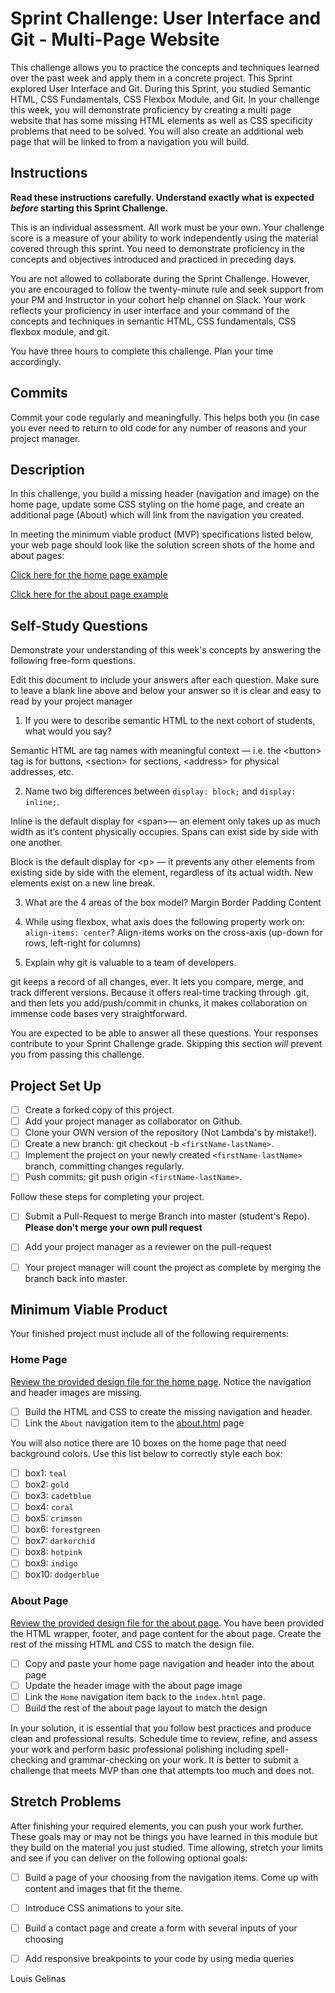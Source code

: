 # Sprint Challenge: User Interface and Git - Multi-Page Website

This challenge allows you to practice the concepts and techniques learned over the past week and apply them in a concrete project. This Sprint explored User Interface and Git. During this Sprint, you studied Semantic HTML, CSS Fundamentals, CSS Flexbox Module, and Git. In your challenge this week, you will demonstrate proficiency by creating a multi page website that has some missing HTML elements as well as CSS specificity problems that need to be solved.  You will also create an additional web page that will be linked to from a navigation you will build.

## Instructions

**Read these instructions carefully. Understand exactly what is expected _before_ starting this Sprint Challenge.**

This is an individual assessment. All work must be your own. Your challenge score is a measure of your ability to work independently using the material covered through this sprint. You need to demonstrate proficiency in the concepts and objectives introduced and practiced in preceding days.

You are not allowed to collaborate during the Sprint Challenge. However, you are encouraged to follow the twenty-minute rule and seek support from your PM and Instructor in your cohort help channel on Slack. Your work reflects your proficiency in user interface and your command of the concepts and techniques in semantic HTML, CSS fundamentals, CSS flexbox module, and git.

You have three hours to complete this challenge. Plan your time accordingly.

## Commits

Commit your code regularly and meaningfully. This helps both you (in case you ever need to return to old code for any number of reasons and your project manager.

## Description

In this challenge, you build a missing header (navigation and image) on the home page, update some CSS styling on the home page, and create an additional page (About) which will link from the navigation you created.

In meeting the minimum viable product (MVP) specifications listed below, your web page should look like the solution screen shots of the home and about pages:

[Click here for the home page example][1]

[Click here for the about page example][2]

## Self-Study Questions

Demonstrate your understanding of this week's concepts by answering the following free-form questions.

Edit this document to include your answers after each question. Make sure to leave a blank line above and below your answer so it is clear and easy to read by your project manager

1. If you were to describe semantic HTML to the next cohort of students, what would you say?

Semantic HTML are tag names with meaningful context — i.e. the \<button\> tag is for buttons, \<section\> for sections, \<address\> for physical addresses, etc. 

2. Name two big differences between `display: block;` and `display: inline;`.

Inline is the default display for \<span\>— an element only takes up as much width as it’s content physically occupies. Spans can exist side by side with one another.

Block is the default display for \<p\> — it prevents any other elements from existing side by side with the element, regardless of its actual width. New elements exist on a new line break.

3. What are the 4 areas of the box model?
Margin 
Border
Padding
Content

4. While using flexbox, what axis does the following property work on: `align-items: center`?
Align-items works on the cross-axis (up-down for rows, left-right for columns)

5. Explain why git is valuable to a team of developers.

git keeps a record of all changes, ever. It lets you compare, merge, and track different versions. Because it offers real-time tracking through .git, and then lets you add/push/commit in chunks, it makes collaboration on immense code bases very straightforward.

You are expected to be able to answer all these questions. Your responses contribute to your Sprint Challenge grade. Skipping this section *will* prevent you from passing this challenge.

## Project Set Up

- [ ] Create a forked copy of this project.
- [ ] Add your project manager as collaborator on Github.
- [ ] Clone your OWN version of the repository (Not Lambda's by mistake!).
- [ ] Create a new branch: git checkout -b `<firstName-lastName>`.
- [ ] Implement the project on your newly created `<firstName-lastName>` branch, committing changes regularly.
- [ ] Push commits: git push origin `<firstName-lastName>`.
	 
Follow these steps for completing your project.

- [ ] Submit a Pull-Request to merge <firstName-lastName> Branch into master (student's  Repo). **Please don't merge your own pull request**
- [ ] Add your project manager as a reviewer on the pull-request
- [ ] Your project manager will count the project as complete by merging the branch back into master.
	 


## Minimum Viable Product

Your finished project must include all of the following requirements:

### Home Page

[Review the provided design file for the home page][3].  Notice the navigation and header images are missing.

* [ ] Build the HTML and CSS to create the missing navigation and header.
* [ ] Link the `About` navigation item to the [about.html][4] page

You will also notice there are 10 boxes on the home page that need background colors.  Use this list below to correctly style each box:

* [ ] box1: `teal`
* [ ] box2: `gold`
* [ ] box3: `cadetblue`
* [ ] box4: `coral`
* [ ] box5: `crimson`
* [ ] box6: `forestgreen`
* [ ] box7: `darkorchid`
* [ ] box8: `hotpink`
* [ ] box9: `indigo`
* [ ] box10: `dodgerblue`

### About Page

[Review the provided design file for the about page][5]. You have been provided the HTML wrapper, footer, and page content for the about page. Create the rest of the missing HTML and CSS to match the design file.

* [ ] Copy and paste your home page navigation and header into the about page
* [ ] Update the header image with the about page image
* [ ] Link the `Home` navigation item back to the `index.html` page.
* [ ] Build the rest of the about page layout to match the design

In your solution, it is essential that you follow best practices and produce clean and professional results. Schedule time to review, refine, and assess your work and perform basic professional polishing including spell-checking and grammar-checking on your work. It is better to submit a challenge that meets MVP than one that attempts too much and does not.

## Stretch Problems

After finishing your required elements, you can push your work further. These goals may or may not be things you have learned in this module but they build on the material you just studied. Time allowing, stretch your limits and see if you can deliver on the following optional goals:

* [ ] Build a page of your choosing from the navigation items.  Come up with content and images that fit the theme.  
* [ ] Introduce CSS animations to your site.
* [ ] Build a contact page and create a form with several inputs of your choosing
* [ ] Add responsive breakpoints to your code by using media queries


Louis Gelinas

[1]:	https://tk-assets.lambdaschool.com/39a49225-8ac9-43da-aa90-514fd60ae99a_sprint-challenge-ui-home-example.png
[2]:	https://tk-assets.lambdaschool.com/ede1bb1a-63ff-4801-8c02-3efa2f603190_sprint-challenge-ui-about-example.png
[3]:	design-files/home.png
[4]:	about.html
[5]:	design-files/about.png